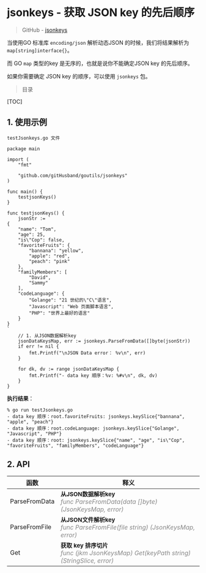# jsonkeys - 获取 JSON key 的先后顺序

> GitHub - [jsonkeys](https://github.com/gitHusband/goutils/tree/master/jsonkeys)

当使用GO 标准库 `encoding/json` 解析动态JSON 的时候，我们将结果解析为 `map[string]interface{}`。

而 GO `map` 类型的key 是无序的，也就是说你不能确定JSON key 的先后顺序。

如果你需要确定 JSON key 的顺序，可以使用 `jsonkeys` 包。

> 目录

[TOC]

## 1. 使用示例

```
testJsonkeys.go 文件
```

```
package main

import (
	"fmt"

	"github.com/gitHusband/goutils/jsonkeys"
)

func main() {
	testjsonKeys()
}

func testjsonKeys() {
	jsonStr := `
{
	"name": "Tom",
	"age": 25,
	"is\"Cop": false,
	"favoriteFruits": {
		"bannana": "yellow",
		"apple": "red",
		"peach": "pink"
	},
	"familyMembers": [
		"David",
		"Sammy"
	],
	"codeLanguage": {
		"Golange": "21 世纪的\"C\"语言",
		"Javascript": "Web 页面脚本语言",
		"PHP": "世界上最好的语言"
	}
}
`
	// 1. 从JSON数据解析key
	jsonDataKeysMap, err := jsonkeys.ParseFromData([]byte(jsonStr))
	if err != nil {
		fmt.Printf("\nJSON Data error： %v\n", err)
	}
    
	for dk, dv := range jsonDataKeysMap {
		fmt.Printf("- data key 顺序：%v: %#v\n", dk, dv)
	}
}
```
**执行结果**：
```
% go run testJsonkeys.go
- data key 顺序：root.favoriteFruits: jsonkeys.keySlice{"bannana", "apple", "peach"}
- data key 顺序：root.codeLanguage: jsonkeys.keySlice{"Golange", "Javascript", "PHP"}
- data key 顺序：root: jsonkeys.keySlice{"name", "age", "is\"Cop", "favoriteFruits", "familyMembers", "codeLanguage"}
```
## 2. API
<table style="width:100%">
<thead>
	<th>函数</th>
	<th>释义</th>
</thead>
<tbody>
	<tr align="left">
		<td>ParseFromData</td>
		<td><strong style="font-size: 15px">从JSON数据解析key</strong><br/> <em style="color: #888888">func ParseFromData(data []byte) (JsonKeysMap, error)</em></td>
	</tr>
	<tr align="left">
		<td>ParseFromFile</td>
		<td><strong style="font-size: 15px">从JSON文件解析key</strong><br/> <em style="color: #888888">func ParseFromFile(file string) (JsonKeysMap, error)</em></td>
	</tr>
	<tr align="left">
		<td>Get</td>
		<td><strong style="font-size: 15px">获取 key 排序切片</strong><br/> <em style="color: #888888">func (jkm JsonKeysMap) Get(keyPath string) (StringSlice, error)</em></td>
	</tr>
</tbody>
</table>